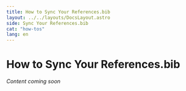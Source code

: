 ```yaml
---
title: How to Sync Your References.bib
layout: ../../layouts/DocsLayout.astro
side: Sync Your References.bib
cat: "how-tos"
lang: en
---
```


# How to Sync Your References.bib

_Content coming soon_
